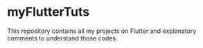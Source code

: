 # myFlutterTuts
This repository contains all my projects on Flutter and explanatory comments to understand those codes.

